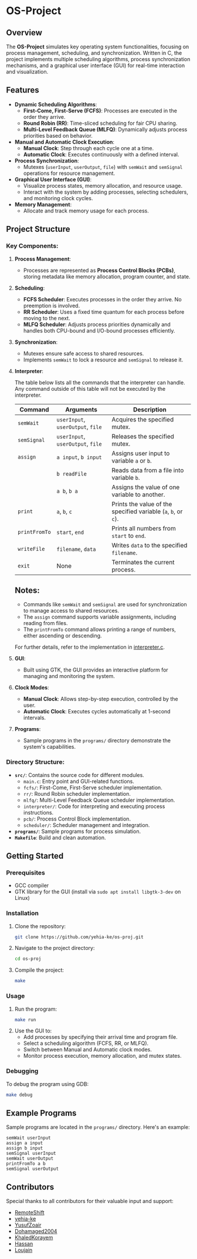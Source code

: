 # OS-Project

## Overview
The **OS-Project** simulates key operating system functionalities, focusing on process management, scheduling, and synchronization. Written in C, the project implements multiple scheduling algorithms, process synchronization mechanisms, and a graphical user interface (GUI) for real-time interaction and visualization.

## Features
- **Dynamic Scheduling Algorithms**:
  - **First-Come, First-Serve (FCFS)**: Processes are executed in the order they arrive.
  - **Round Robin (RR)**: Time-sliced scheduling for fair CPU sharing.
  - **Multi-Level Feedback Queue (MLFQ)**: Dynamically adjusts process priorities based on behavior.
- **Manual and Automatic Clock Execution**:
  - **Manual Clock**: Step through each cycle one at a time.
  - **Automatic Clock**: Executes continuously with a defined interval.
- **Process Synchronization**:
  - Mutexes (`userInput`, `userOutput`, `file`) with `semWait` and `semSignal` operations for resource management.
- **Graphical User Interface (GUI)**:
  - Visualize process states, memory allocation, and resource usage.
  - Interact with the system by adding processes, selecting schedulers, and monitoring clock cycles.
- **Memory Management**:
  - Allocate and track memory usage for each process.

## Project Structure
### Key Components:
1. **Process Management**:
   - Processes are represented as **Process Control Blocks (PCBs)**, storing metadata like memory allocation, program counter, and state.

2. **Scheduling**:
   - **FCFS Scheduler**: Executes processes in the order they arrive. No preemption is involved.
   - **RR Scheduler**: Uses a fixed time quantum for each process before moving to the next.
   - **MLFQ Scheduler**: Adjusts process priorities dynamically and handles both CPU-bound and I/O-bound processes efficiently.

3. **Synchronization**:
   - Mutexes ensure safe access to shared resources.
   - Implements `semWait` to lock a resource and `semSignal` to release it.

4. **Interpreter**:

   The table below lists all the commands that the interpreter can handle. Any command outside of this table will not be executed by the interpreter.

      | Command         | Arguments                 | Description                                                                                          |
      |-----------------|--------------------------|------------------------------------------------------------------------------------------------------|
      | `semWait`       | `userInput`, `userOutput`, `file` | Acquires the specified mutex.                                                                       |
      | `semSignal`     | `userInput`, `userOutput`, `file` | Releases the specified mutex.                                                                       |
      | `assign`        | `a input`, `b input`     | Assigns user input to variable `a` or `b`.                                                          |
      |                 | `b readFile`            | Reads data from a file into variable `b`.                                                           |
      |                 | `a b`, `b a`            | Assigns the value of one variable to another.                                                       |
      | `print`         | `a`, `b`, `c`           | Prints the value of the specified variable (`a`, `b`, or `c`).                                       |
      | `printFromTo`   | `start`, `end`          | Prints all numbers from `start` to `end`.                                                           |
      | `writeFile`     | `filename`, `data`      | Writes `data` to the specified `filename`.                                                          |
      | `exit`          | None                    | Terminates the current process.                                                                     |

   ## Notes:
   - Commands like `semWait` and `semSignal` are used for synchronization to manage access to shared resources.
   - The `assign` command supports variable assignments, including reading from files.
   - The `printFromTo` command allows printing a range of numbers, either ascending or descending.
    
   For further details, refer to the implementation in [interpreter.c](https://github.com/yehia-ke/os-proj/blob/efc55d4efde3d3f6d6d5c6d6596d2a6aacd3da96/src/interpreter/interpreter.c).


5. **GUI**:
   - Built using GTK, the GUI provides an interactive platform for managing and monitoring the system.

6. **Clock Modes**:
   - **Manual Clock**: Allows step-by-step execution, controlled by the user.
   - **Automatic Clock**: Executes cycles automatically at 1-second intervals.

7. **Programs**:
   - Sample programs in the `programs/` directory demonstrate the system's capabilities.

### Directory Structure:
- **`src/`**: Contains the source code for different modules.
  - `main.c`: Entry point and GUI-related functions.
  - `fcfs/`: First-Come, First-Serve scheduler implementation.
  - `rr/`: Round Robin scheduler implementation.
  - `mlfq/`: Multi-Level Feedback Queue scheduler implementation.
  - `interpreter/`: Code for interpreting and executing process instructions.
  - `pcb/`: Process Control Block implementation.
  - `scheduler/`: Scheduler management and integration.
- **`programs/`**: Sample programs for process simulation.
- **`Makefile`**: Build and clean automation.

## Getting Started

### Prerequisites
- GCC compiler
- GTK library for the GUI (install via `sudo apt install libgtk-3-dev` on Linux)

### Installation
1. Clone the repository:
   ```bash
   git clone https://github.com/yehia-ke/os-proj.git
   ```
2. Navigate to the project directory:
   ```bash
   cd os-proj
   ```
3. Compile the project:
   ```bash
   make
   ```

### Usage
1. Run the program:
   ```bash
   make run
   ```
2. Use the GUI to:
   - Add processes by specifying their arrival time and program file.
   - Select a scheduling algorithm (FCFS, RR, or MLFQ).
   - Switch between Manual and Automatic clock modes.
   - Monitor process execution, memory allocation, and mutex states.

### Debugging
To debug the program using GDB:
```bash
make debug
```

## Example Programs
Sample programs are located in the `programs/` directory. Here's an example:
```text
semWait userInput
assign a input
assign b input
semSignal userInput
semWait userOutput
printFromTo a b
semSignal userOutput
```

## Contributors
Special thanks to all contributors for their valuable input and support:

- [RemoteShift](https://github.com/RemoteShift)
- [yehia-ke](https://github.com/yehia-ke)
- [YusufZoair](https://github.com/YusufZoair)
- [Dohamaged2004](https://github.com/Dohamaged2004)
- [KhaledKorayem](https://github.com/KhaledKorayem)
- [Hassan]()
- [Loujain](https://github.com/mikj0prim309)
